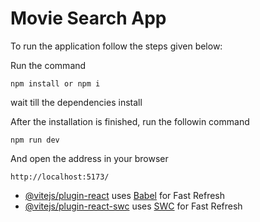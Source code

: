 # Movie Search App

To run the application follow the steps given below:

Run the command
```
npm install or npm i
```

wait till the dependencies install 

After the installation is finished, run the followin command
```
npm run dev
```

And open the address in your browser
```
http://localhost:5173/
```

- [@vitejs/plugin-react](https://github.com/vitejs/vite-plugin-react/blob/main/packages/plugin-react/README.md) uses [Babel](https://babeljs.io/) for Fast Refresh
- [@vitejs/plugin-react-swc](https://github.com/vitejs/vite-plugin-react-swc) uses [SWC](https://swc.rs/) for Fast Refresh
